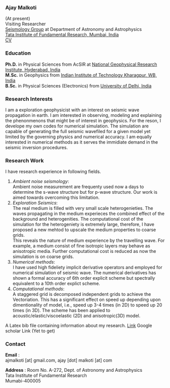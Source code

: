 ### Ajay Malkoti 
(At present)  
Visiting Researcher    
[Seismology Group](https://www.tifr.res.in/~seismo/?page_id=105) at Department of Astronomy and Astrophysics       
[Tata Institute of Fundamental Research, Mumbai, India](https://www.tifr.res.in/)     
[CV](https://link_here)

### Education
**Ph.D.** in Physical Sciences from AcSIR at [National Geophysical Research Institute, Hyderabad, India](https://www.ngri.org.in/)       
**M.Sc.** in Geophysics from [Indian Institute of Technology Kharagpur, WB, India](http://www.iitkgp.ac.in/department/GG)      
**B.Sc.** in Physical Sciences (Electronics) from [University of Delhi, India](http://www.du.ac.in/du/)  


### Research Interests
I am a exploration geophysicist with an interest on seismic wave propagation in earth. I am interested in observing, modeling and explaining the phenonmenons that might be of interest in geophysics. For the reson, I develope my own codes for numerical simulation. The simulation are capable of generating the full seismic wavefiled for a given model yet limited by the governing physics and numerical accuracy. I am equally interested in numerical methods as it serves the immidiate demand in the seismic inversion procedures. 


### Research Work
I have research experience in following fields. 
1. _Ambient noise seismology_:   
   Ambient noise measurement are frequenty used now a days to determine the s-wave structure but for p-wave structure. 
   Our work is aimed towards overcoming this limitation.   
2. _Exploration Seismics_:    
   The real medium is filled with very small scale heterogenieties. 
   The waves propagating in the medium experieces the combined effect of the background and heterogenities. 
   The computational cost of the simulation for the heterogeniety is extremely large, therefore, 
   I have proposed a new mehtod to upscale the medium properties to coarse grids.   
   This reveals the nature of medium experience by the travelling wave. For example, a medium consist of fine isotropic layers may behave as anisotropic media.
   Further computational cost is reduced as now the simulation is on coarse grids.    
3. _Numerical methods_:     
   I have used high fideliety implicit derivative operators and employed for numerical simulation of seismic wave. 
   The numerical derivatives has shown a formal accuracy of 6th order explicit scheme but spectrally equivalent to a 10th order explict scheme.    
4. _Computational methods_:    
    A staggered grid is decomposed independent grids to achieve the Vectoriation. 
    This has a significant effect on speed up depending upon dimentionality of model, i.e., speed up 3-4 times (in 2D) to speed up 20 times (in 3D).
    The scheme has been applied to acoustic/elastic/viscoelastic (2D) and anisotropic(3D) model.

A Latex bib file containing information about my research. [Link](https://github.com/ajmalkoti/ajmalkoti.github.io/blob/main/mybib/all.bib)
Google scholar Link (Yet to get)



### Contact
**Email**   :    
ajmalkoti [at] gmail.com,   ajay [dot] malkoti [at] com
  
**Address** :
Room No. A-272, 
Dept. of Astronomy and Astrophysics    
Tata Institute of Fundamental Research    
Mumabi-400005
          
